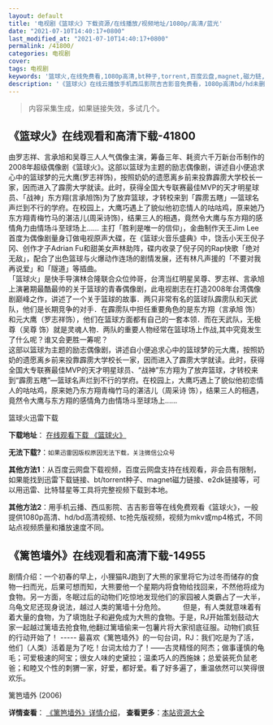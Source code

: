 ```yaml
---
layout: default
title: '电视剧《篮球火》下载资源/在线播放/视频地址/1080p/高清/蓝光'
date: "2021-07-10T14:40:17+0800"
last_modified_at: "2021-07-10T14:40:17+0800"
permalink: /41800/
categories: 电视剧
cover:
tags: 电视剧
keywords: '篮球火,在线免费看,1080p高清,bt种子,torrent,百度云盘,magnet,磁力链,迅雷下载资源'
description: '《篮球火》在线云播放手机西瓜影院吉吉影音免费看，1080p高清bd/hd未删减完整版和tc抢先枪版，mkv/mp4格式，附带bt/torrent种子、magnet/磁力链、百度云盘、网盘资源迅雷下载链接'
---
```


>内容采集生成，如果链接失效，多试几个。


## 《篮球火》在线观看和高清下载-41800

由罗志祥、言承旭和吴尊三人人气偶像主演，筹备三年、耗资六千万新台币制作的2008年超级偶像剧《篮球火》。这部以篮球为主题的励志偶像剧，讲述自小便追求心中的篮球梦的元大鹰(罗志祥饰)，按照奶奶的遗愿离乡前来投靠霹雳大学校长一家，因而进入了霹雳大学就读。此时，获得全国大专联赛最佳MVP的天才明星球员、「战神」东方翔(言承旭饰)为了放弃篮球，才转校来到「霹雳五瞎」&mdash;篮球名声烂到不行的学府。在校园上，大鹰巧遇上了貌似他初恋情人的咕咕鸡，原来她乃东方翔青梅竹马的湛洁儿(周采诗饰)，结果三人的相遇，竟然令大鹰与东方翔的感情角力由情场斗至球场上&hellip;… 主打「胜利是唯一的信仰」，金曲制作天王Jim Lee首度为偶像剧量身订做电视原声大碟，在《篮球火音乐盛典》中，饶舌小天王倪子冈、创作才子Adrian Fu和甜美女声林助阵，碟内收录了倪子冈的Rap快歌「绝对无敌」，配合了出色篮球与火爆动作连场的剧情发展，还有林凡声援的「不要对我再说爱」和「隧道」等插曲。<br />「篮球火」是快手导演林合隆联合众位帅哥，台湾当红明星吴尊、罗志祥、言承旭上演暑期最酷最帅的关于篮球的青春偶像剧，此电视剧志在打造2008年台湾偶像剧巅峰之作，讲述了一个关于篮球的故事．两只非常有名的篮球队霹雳队和天武队，他们是长期竞争的对手．在霹雳队中担任重要角色的是东方翔（言承旭 饰）和元大鹰（罗志祥饰），他们在篮球方面都有自己的一套本领．而在天武队，无极尊（吴尊 饰）就是灵魂人物．两队的重要人物经常在篮球场上作战,其中究竟发生了什么呢？谁又会更胜一筹呢？<br />这部以篮球为主题的励志偶像剧，讲述自小便追求心中的篮球梦的元大鹰，按照奶奶的遗愿离乡前来投靠霹雳大学校长一家，因而进入了霹雳大学就读。此时，获得全国大专联赛最佳MVP的天才明星球员、&ldquo;战神”东方翔为了放弃篮球，才转校来到&ldquo;霹雳五瞎”—篮球名声烂到不行的学府。在校园上，大鹰巧遇上了貌似他初恋情人的咕咕鸡，原来她乃东方翔青梅竹马的湛洁儿（周采诗 饰），结果三人的相遇，竟然令大鹰与东方翔的感情角力由情场斗至球场上&hellip;…


篮球火迅雷下载

**下载地址**： [在线观看下载 《篮球火》](https://www.993dy.com//vod-detail-id-10467.html) 


**无法下载?**：`如果迅雷因版权原因无法下载，关注微信公众号 `

**其他方法1**：从百度云网盘下载视频，百度云网盘支持在线观看，非会员有限制，如果能找到迅雷下载链接、bt/torrent种子、magnet磁力链接、e2dk链接等，可以用迅雷、比特彗星等工具将完整视频下载到本地。

**其他方法2**：用手机云播、西瓜影院、吉吉影音等在线免费观看《篮球火》，一般提供1080p高清、hd/bd高清视频、tc抢先版视频，视频为mkv或mp4格式，不同站点视频质量和播放速度不同。


## 《篱笆墙外》在线观看和高清下载-14955

剧情介绍：一个初春的早上，小狸猫RJ跑到了大熊的家里将它为过冬而储存的食物一扫而光，后果可想而知，大熊要他一个星期内将食物给找回来，不然他将成为食物。另一方面，冬眠过后的动物们吃惊地发现他们的家园被人类霸占了一大半，乌龟文尼还现身说法，越过人类的篱墙十分危险。  　　但是，有人类就意味着有着大量的食物，为了填饱肚子和避免成为大熊的食物。于是，RJ开始策划鼓动大家一起越过篱墙去抢食物,他翻过篱墙偷来一包薯片将大家彻底征服。动物们疯狂的行动开始了！ ----- 最喜欢《篱笆墙外》的一句台词，RJ：我们吃是为了活，他们（人类）活着是为了吃！台词太给力了！——古灵精怪的阿杰；做事谨慎的龟毛；可爱极速的阿宝；很女人味的史黛拉；温柔巧人的西施妹；总爱装死负鼠老爸；和睦又个性的刺猬一家，好爱，都好爱。看了好多遍了，重温依然可以笑得很欢乐。


篱笆墙外 (2006)

**详情查看**： [《篱笆墙外》详情介绍](/movie/14955/)， **查看更多**：[本站资源大全](/movie/t/all/)

